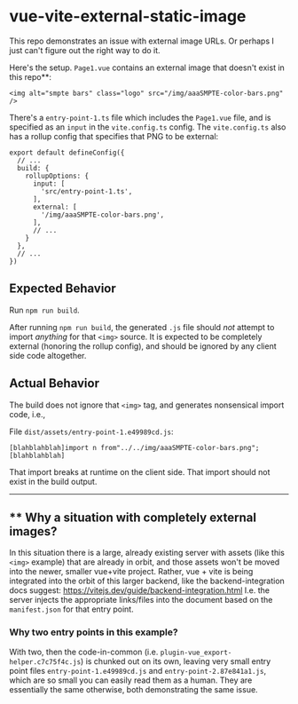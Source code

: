 # vue-vite-external-static-image

This repo demonstrates an issue with external image URLs. Or perhaps I just can't figure out the right way to do it.

Here's the setup. `Page1.vue` contains an external image that doesn't exist in this repo**:

```
<img alt="smpte bars" class="logo" src="/img/aaaSMPTE-color-bars.png" />
```

There's a `entry-point-1.ts` file which includes the `Page1.vue` file, and is specified as an `input` in the `vite.config.ts`
config. The `vite.config.ts` also has a rollup config that specifies that PNG to be external:

```
export default defineConfig({
  // ...
  build: {
    rollupOptions: {
      input: [
        'src/entry-point-1.ts',
      ],
      external: [
        '/img/aaaSMPTE-color-bars.png',
      ],
      // ...
    }
  },
  // ...
})
```

## Expected Behavior

Run `npm run build`.

After running `npm run build`, the generated `.js` file should *not* attempt to import *anything* for that `<img>` source.
It is expected to be completely external (honoring the rollup config), and should be ignored by any client side code altogether.

## Actual Behavior

The build does not ignore that `<img>` tag, and generates nonsensical import code, i.e.,

File `dist/assets/entry-point-1.e49989cd.js`:
```
[blahblahblah]import n from"../../img/aaaSMPTE-color-bars.png";[blahblahblah]
```

That import breaks at runtime on the client side. That import should not exist in the build output.

----

## ** Why a situation with completely external images?

In this situation there is a large, already existing server with assets (like this `<img>` example) that are already in orbit,
and those assets won't be moved into the newer, smaller vue+vite project. Rather, vue + vite is being integrated into the orbit
of this larger backend, like the backend-integration docs suggest: https://vitejs.dev/guide/backend-integration.html  I.e. the
server injects the appropriate links/files into the document based on the `manifest.json` for that entry point.

### Why two entry points in this example?

With two, then the code-in-common (i.e. `plugin-vue_export-helper.c7c75f4c.js`) is chunked out on its own, leaving very small
entry point files `entry-point-1.e49989cd.js` and `entry-point-2.87e841a1.js`, which are so small you can easily read them as
a human. They are essentially the same otherwise, both demonstrating the same issue.
